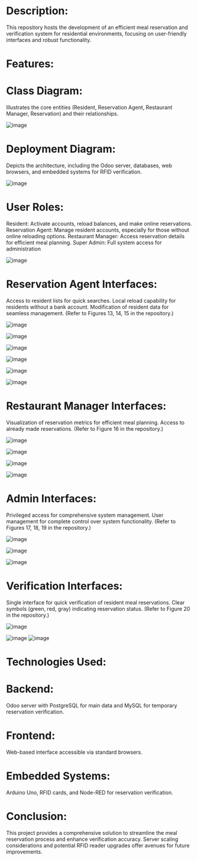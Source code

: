 # Description:
This repository hosts the development of an efficient meal reservation and verification system for residential environments, focusing on user-friendly interfaces and robust functionality.

# Features:
# Class Diagram: 
Illustrates the core entities (Resident, Reservation Agent, Restaurant Manager, Reservation) and their relationships.

![image](https://github.com/Omarouhga/gr_cu/assets/103626975/e70db1b9-b9db-4ca1-919a-fe2a29eb8dfd)

# Deployment Diagram: 
Depicts the architecture, including the Odoo server, databases, web browsers, and embedded systems for RFID verification.

![image](https://github.com/Omarouhga/gr_cu/assets/103626975/df28e82b-8a68-46f3-b6a9-dd2539cc91c7)

# User Roles:
Resident: Activate accounts, reload balances, and make online reservations.
Reservation Agent: Manage resident accounts, especially for those without online reloading options.
Restaurant Manager: Access reservation details for efficient meal planning.
Super Admin: Full system access for administration

![image](https://github.com/Omarouhga/gr_cu/assets/103626975/2a9fddd1-e0b5-46e9-b731-0a8f79e391b4)

# Reservation Agent Interfaces:
Access to resident lists for quick searches.
Local reload capability for residents without a bank account.
Modification of resident data for seamless management.
(Refer to Figures 13, 14, 15 in the repository.)

![image](https://github.com/Omarouhga/gr_cu/assets/103626975/ef17ae4a-fc16-4a49-93e0-ac635827ccc1)

![image](https://github.com/Omarouhga/gr_cu/assets/103626975/f723170c-fd9a-421b-99cd-ff7d11e3fe0c)

![image](https://github.com/Omarouhga/gr_cu/assets/103626975/427b54c1-02da-4585-81f3-ef1ff05ff8fb)

![image](https://github.com/Omarouhga/gr_cu/assets/103626975/db55e9b2-cb2f-4450-94a3-4b63cd7a675f)

![image](https://github.com/Omarouhga/gr_cu/assets/103626975/9a4e5821-7687-4dc9-b3e6-7611cf3ba500)

![image](https://github.com/Omarouhga/gr_cu/assets/103626975/382fca22-2017-4370-b08f-8a1f1b9841ef)

# Restaurant Manager Interfaces:
Visualization of reservation metrics for efficient meal planning.
Access to already made reservations.
(Refer to Figure 16 in the repository.)

![image](https://github.com/Omarouhga/gr_cu/assets/103626975/c6c3b142-17ea-4085-814f-f2eadcfb83fe)

![image](https://github.com/Omarouhga/gr_cu/assets/103626975/e25ec774-24e3-4358-a774-fecb5ed932d1)

![image](https://github.com/Omarouhga/gr_cu/assets/103626975/18f60258-cf68-4b79-9fea-42733bef648b)

![image](https://github.com/Omarouhga/gr_cu/assets/103626975/6e40a3ab-f5f2-4c1f-8a52-8d62d2db0266)

# Admin Interfaces:
Privileged access for comprehensive system management.
User management for complete control over system functionality.
(Refer to Figures 17, 18, 19 in the repository.)

![image](https://github.com/Omarouhga/gr_cu/assets/103626975/52017261-e36f-4e77-9faa-9cb0ae7f12aa)

![image](https://github.com/Omarouhga/gr_cu/assets/103626975/4e752866-4cf1-4e9b-a0a5-a0b830c02369)

![image](https://github.com/Omarouhga/gr_cu/assets/103626975/9f055fe2-c9ae-4f25-a8a8-f034aee7ca2e)

# Verification Interfaces:
Single interface for quick verification of resident meal reservations.
Clear symbols (green, red, gray) indicating reservation status.
(Refer to Figure 20 in the repository.)

![image](https://github.com/Omarouhga/gr_cu/assets/103626975/44344fc5-29e4-40a6-9edb-c55b66c7dfb4)

![image](https://github.com/Omarouhga/gr_cu/assets/103626975/4a6f7043-59e0-43d5-a0e0-ff3ba1838b19)
![image](https://github.com/Omarouhga/gr_cu/assets/103626975/6dbf6dae-5958-4ee6-9cae-a7f07de16a9f)

# Technologies Used:
# Backend:
Odoo server with PostgreSQL for main data and MySQL for temporary reservation verification.
# Frontend:
Web-based interface accessible via standard browsers.
# Embedded Systems:
Arduino Uno, RFID cards, and Node-RED for reservation verification.

# Conclusion:
This project provides a comprehensive solution to streamline the meal reservation process and enhance verification accuracy. Server scaling considerations and potential RFID reader upgrades offer avenues for future improvements.
